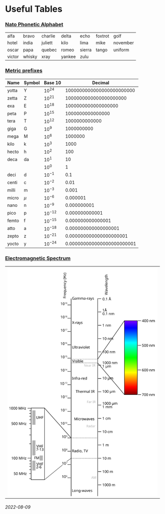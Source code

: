 Useful Tables
===

### [Nato Phonetic Alphabet](https://en.wikipedia.org/wiki/NATO_phonetic_alphabet)

|   |   |   |   |   |   |   |
|---|---|---|---|---|---|---|
| alfa | bravo | charlie | delta | echo | foxtrot | golf |
| hotel | india | juliett | kilo | lima | mike | november |
| oscar | papa | quebec | romeo | sierra | tango | uniform |
| victor | whisky | xray | yankee | zulu | | | 

### [Metric prefixes](https://en.wikipedia.org/wiki/Metric_prefix)

| Name | Symbol | Base 10 | Decimal |
|------|--------|---------|---------|
| yotta | Y | $10^{24}$ | 1000000000000000000000000 |
| zetta | Z | $10^{21}$ | 1000000000000000000000 |
| exa | E | $10^{18}$ | 1000000000000000000 |
| peta | P | $10^{15}$ | 1000000000000000 |
| tera | T | $10^{12}$ | 1000000000000 |
| giga | G | $10^9$ | 1000000000 |
| mega | M | $10^6$ | 1000000 |
| kilo | k | $10^3$ | 1000 |
| hecto | h | $10^2$ | 100 |
| deca | da | $10^1$ | 10 |
|      |    | $10^0$ | 1 |
| deci | d | $10^{−1}$ | 0.1 |
| centi | c | $10^{−2}$ | 0.01 |
| milli | m | $10^{−3}$ | 0.001 |
| micro | $\mu$ | $10^{−6}$ | 0.000001 |
| nano | n | $10^{−9}$ | 0.000000001 |
| pico | p | $10^{−12}$ | 0.000000000001 |
| femto | f | $10^{−15}$ | 0.000000000000001 |
| atto | a | $10^{−18}$ | 0.000000000000000001 |
| zepto | z | $10^{−21}$ | 0.000000000000000000001 |
| yocto | y | $10^{−24}$ | 0.000000000000000000000001 |


### [Electromagnetic Spectrum](https://en.wikipedia.org/wiki/Electromagnetic_spectrum)

| |
|---|
| ![EM Spectrum](img/Electromagnetic-Spectrum.svg) |

###### 2022-08-09

